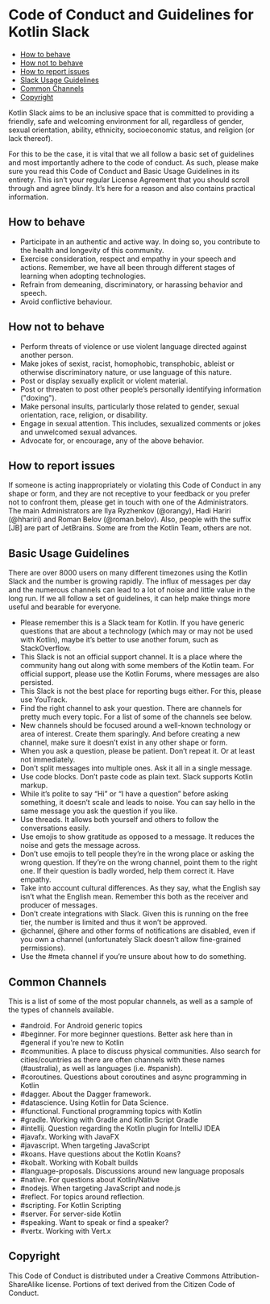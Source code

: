 # Code of Conduct and Guidelines for Kotlin Slack

* [How to behave](#how-to-behave)
* [How not to behave](#how-not-to-behave)
* [How to report issues](#how-to-report-issues)
* [Slack Usage Guidelines](#slack-usage-guidelines)
* [Common Channels](#common-channels)
* [Copyright](#copyright)


Kotlin Slack aims to be an inclusive space that is committed to providing a friendly, safe and welcoming environment for all, regardless of gender, sexual orientation, ability, ethnicity, socioeconomic status, and religion (or lack thereof).

For this to be the case, it is vital that we all follow a basic set of guidelines and most importantly adhere to the code of conduct. As such, please make sure you read this Code of Conduct and Basic Usage Guidelines in its entirety. This isn’t your regular License Agreement that you should scroll through and agree blindy. It’s here for a reason and also contains practical information. 

## How to behave

* Participate in an authentic and active way. In doing so, you contribute to the health and longevity of this community.
* Exercise consideration, respect and empathy in your speech and actions. Remember, we have all been through different stages of learning when adopting technologies. 
* Refrain from demeaning, discriminatory, or harassing behavior and speech.
* Avoid conflictive behaviour. 

## How not to behave

* Perform threats of violence or use violent language directed against another person.
* Make jokes of sexist, racist, homophobic, transphobic, ableist or otherwise discriminatory nature, or use language of this nature.
* Post or display sexually explicit or violent material.
* Post or threaten to post other people’s personally identifying information ("doxing").
* Make personal insults, particularly those related to gender, sexual orientation, race, religion, or disability.
* Engage in sexual attention. This includes, sexualized comments or jokes and unwelcomed sexual advances.
* Advocate for, or encourage, any of the above behavior.

## How to report issues

If someone is acting inappropriately or violating this Code of Conduct in any shape or form, and they are not receptive to your feedback or you prefer not to confront them, please get in touch with one of the Administrators. The main Administrators are Ilya Ryzhenkov (@orangy), Hadi Hariri (@hhariri) and Roman Belov (@roman.belov). Also, people with the suffix [JB] are part of JetBrains. Some are from the Kotlin Team, others are not. 

## Basic Usage Guidelines
There are over 8000 users on many different timezones using the Kotlin Slack and the number is growing rapidly. The influx of messages per day and the numerous channels can lead to a lot of noise and little value in the long run. If we all follow a set of guidelines, it can help make things more useful and bearable for everyone. 

* Please remember this is a Slack team for Kotlin. If you have generic questions that are about a technology (which may or may not be used with Kotlin), maybe it’s better to use another forum, such as StackOverflow. 
* This Slack is not an official support channel. It is a place where the community hang out along with some members of the Kotlin team. For official support, please use the Kotlin Forums, where messages are also persisted.
* This Slack is not the best place for reporting bugs either. For this, please use YouTrack.  
* Find the right channel to ask your question. There are channels for pretty much every topic. For a list of some of the channels see below.
* New channels should be focused around a well-known technology or area of interest. Create them sparingly. And before creating a new channel, make sure it doesn’t exist in any other shape or form. 
* When you ask a question, please be patient. Don’t repeat it. Or at least not immediately.
* Don’t split messages into multiple ones. Ask it all in a single message.
* Use code blocks. Don’t paste code as plain text. Slack supports Kotlin markup. 
* While it’s polite to say “Hi” or “I have a question” before asking something, it doesn’t scale and leads to noise. You can say hello in the same message you ask the question if you like.
* Use threads. It allows both yourself and others to follow the conversations easily. 
* Use emojis to show gratitude as opposed to a message. It reduces the noise and gets the message across.
* Don’t use emojis to tell people they’re in the wrong place or asking the wrong question. If they’re on the wrong channel, point them to the right one. If their question is badly worded, help them correct it. Have empathy. 
* Take into account cultural differences. As they say, what the English say isn’t what the English mean. Remember this both as the receiver and producer of messages.  
* Don’t create integrations with Slack. Given this is running on the free tier, the number is limited and thus it won’t be approved.
* @channel, @here and other forms of notifications are disabled, even if you own a channel (unfortunately Slack doesn’t allow fine-grained permissions).
* Use the #meta channel if you’re unsure about how to do something.  

## Common Channels

This is a list of some of the most popular channels, as well as a sample of the types of channels available. 

* #android. For Android generic topics
* #beginner. For more beginner questions. Better ask here than in #general if you’re new to Kotlin
* #communities. A place to discuss physical communities. Also search for cities/countries as there are often channels with these names (#australia), as well as languages (i.e. #spanish).
* #coroutines. Questions about coroutines and async programming in Kotlin
* #dagger. About the Dagger framework. 
* #datascience. Using Kotlin for Data Science. 
* #functional. Functional programming topics with Kotlin
* #gradle. Working with Gradle and Kotlin Script Gradle
* #intellij. Question regarding the Kotlin plugin for IntelliJ IDEA
* #javafx. Working with JavaFX
* #javascript. When targeting JavaScript
* #koans. Have questions about the Kotlin Koans?
* #kobalt. Working with Kobalt builds
* #language-proposals. Discussions around new language proposals
* #native. For questions about Kotlin/Native
* #nodejs. When targeting JavaScript and node.js
* #reflect. For topics around reflection. 
* #scripting. For Kotlin Scripting
* #server. For server-side Kotlin
* #speaking. Want to speak or find a speaker?
* #vertx. Working with Vert.x

## Copyright

This Code of Conduct is distributed under a Creative Commons Attribution-ShareAlike license. Portions of text derived from the Citizen Code of Conduct.  
